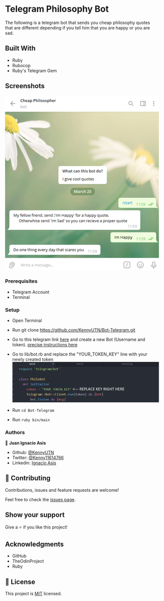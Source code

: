 # Telegram Philosophy Bot
The following is a telegram bot that sends you cheap philosophy quotes that are different depending if you tell him that you are happy or you are sad.

## Built With
- Ruby
- Rubocop
- Ruby's Telegram Gem

## Screenshots
<img src="./media/screen2.png" />

### Prerequisites

- Telegram Account
- Terminal


### Setup
- Open Terminal
- Run git clone https://github.com/KennyUTN/Bot-Telegram.git

- Go to this telegram link [here](https://t.me/botfather) and create a new Bot (Username and token). [precise instructions here](https://core.telegram.org/bots#6-botfather)



- Go to lib/bot.rb and replace the "YOUR_TOKEN_KEY" line with your newly created token
   <img src="./media/screen1.png" />
- Run `cd Bot-Telegram`

- Run `ruby bin/main`

### Authors

👤 **Juan Ignacio Asis**

- Github: [@KennyUTN](https://github.com/Berabjesus)
- Twitter: [@Kenny11614766](https://twitter.com/Kenny11614766)
- Linkedin: [Ignacio Asis](https://www.linkedin.com/in/ignacio-asis-b8214b183/)

## 🤝 Contributing

Contributions, issues and feature requests are welcome!

Feel free to check the [issues page](https://github.com/KennyUTN/Bot-Telegram).

## Show your support

Give a ⭐️ if you like this project!

## Acknowledgments

- GitHub
- TheOdinProject
- Ruby

## 📝 License

This project is [MIT](lic.url) licensed.
